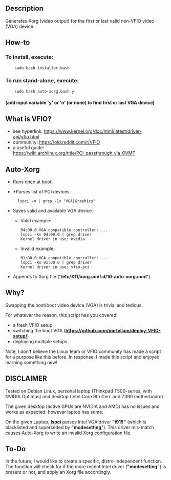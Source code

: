 ## Description
Generates Xorg (video output) for the first or last valid non-VFIO video (VGA) device.

## How-to
### To install, execute:
        sudo bash installer.bash
### To run stand-alone, execute:
        sudo bash auto-xorg.bash y
#### (add input variable **'y'** or **'n'** (or none) to find first or last VGA device)

## What is VFIO?
* see hyperlink:    https://www.kernel.org/doc/html/latest/driver-api/vfio.html
* community:        https://old.reddit.com/r/VFIO
* a useful guide:   https://wiki.archlinux.org/title/PCI_passthrough_via_OVMF

## Auto-Xorg
* Runs once at boot.
* *Parses list of PCI devices:

        lspci -m | grep -Ev "VGA|Graphics"
* Saves valid and available VGA device.
  * Valid example:

        04:00.0 VGA compatible controller: ...
        lspci -ks 04:00.0 | grep driver
        Kernel driver in use: nvidia
  * Invalid example:

        01:00.0 VGA compatible controller: ...
        lspci -ks 01:00.0 | grep driver
        Kernel driver in use: vfio-pci
* Appends to Xorg file (**'/etc/X11/xorg.conf.d/10-auto-xorg.conf'**).

## Why?
Swapping the host/boot video device (VGA) is trivial and tedious.

For whatever the reason, this script has you covered:
* a fresh VFIO setup
* switching the boot VGA (**https://github.com/portellam/deploy-VFIO-setup/**)
* deploying multiple setups

Note, I don't believe the Linux team or VFIO community has made a script for a purpose like this before. In response, I made this script and enjoyed learning something new!

## DISCLAIMER
Tested on Debian Linux, personal laptop (Thinkpad T500-series, with NVIDIA Optimus) and desktop (Intel Core 9th Gen. and Z390 motherboard).

The given desktop (active GPUs are NVIDIA and AMD) has no issues and works as expected. however laptop has some.

On the given Laptop, **lspci** parses Intel VGA driver **"i915"** (which is blacklisted and superseded by **"modesetting**"). This driver mis-match causes Auto-Xorg to write an invalid Xorg configuration file.

## To-Do
In the future, I would like to create a specific, distro-independent function. The function will check for if the more recent Intel driver (**"modesetting"**) is present or not, and apply an Xorg file accordingly.